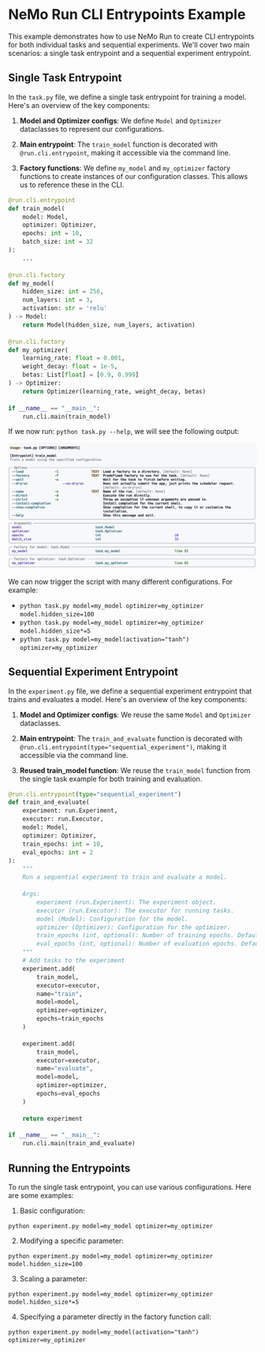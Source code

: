# NeMo Run CLI Entrypoints Example

This example demonstrates how to use NeMo Run to create CLI entrypoints for both individual tasks
and sequential experiments. We'll cover two main scenarios: a single task entrypoint and a
sequential experiment entrypoint.

## Single Task Entrypoint

In the `task.py` file, we define a single task entrypoint for training a model. Here's an overview
of the key components:

1. **Model and Optimizer configs**: We define `Model` and `Optimizer` dataclasses to represent our
   configurations.

2. **Main entrypoint**: The `train_model` function is decorated with `@run.cli.entrypoint`, making
   it accessible via the command line.

3. **Factory functions**: We define `my_model` and `my_optimizer` factory functions to create instances of our configuration classes. This allows us to reference these in the CLI.

```python
@run.cli.entrypoint
def train_model(
    model: Model,
    optimizer: Optimizer,
    epochs: int = 10,
    batch_size: int = 32
):
    ...

@run.cli.factory
def my_model(
    hidden_size: int = 256,
    num_layers: int = 3,
    activation: str = 'relu'
) -> Model:
    return Model(hidden_size, num_layers, activation)

@run.cli.factory
def my_optimizer(
    learning_rate: float = 0.001,
    weight_decay: float = 1e-5,
    betas: List[float] = [0.9, 0.999]
) -> Optimizer:
    return Optimizer(learning_rate, weight_decay, betas)

if __name__ == "__main__":
    run.cli.main(train_model)
```

If we now run: `python task.py --help`, we will see the following output:

![task.py --help](../../docs/img/task-help.png)

We can now trigger the script with many different configurations. For example:
- `python task.py model=my_model optimizer=my_optimizer model.hidden_size=100`
- `python task.py model=my_model optimizer=my_optimizer model.hidden_size*=5`
- `python task.py model=my_model(activation="tanh") optimizer=my_optimizer`


## Sequential Experiment Entrypoint

In the `experiment.py` file, we define a sequential experiment entrypoint that trains and evaluates
a model. Here's an overview of the key components:

1. **Model and Optimizer configs**: We reuse the same `Model` and `Optimizer` dataclasses.

2. **Main entrypoint**: The `train_and_evaluate` function is decorated with
   `@run.cli.entrypoint(type="sequential_experiment")`, making it accessible via the command line.

3. **Reused train_model function**: We reuse the `train_model` function from the single task
   example for both training and evaluation.

```python
@run.cli.entrypoint(type="sequential_experiment")
def train_and_evaluate(
    experiment: run.Experiment,
    executor: run.Executor,
    model: Model,
    optimizer: Optimizer,
    train_epochs: int = 10,
    eval_epochs: int = 2
):
    """
    Run a sequential experiment to train and evaluate a model.

    Args:
        experiment (run.Experiment): The experiment object.
        executor (run.Executor): The executor for running tasks.
        model (Model): Configuration for the model.
        optimizer (Optimizer): Configuration for the optimizer.
        train_epochs (int, optional): Number of training epochs. Defaults to 10.
        eval_epochs (int, optional): Number of evaluation epochs. Defaults to 2.
    """
    # Add tasks to the experiment
    experiment.add(
        train_model,
        executor=executor,
        name="train",
        model=model,
        optimizer=optimizer,
        epochs=train_epochs
    )

    experiment.add(
        train_model,
        executor=executor,
        name="evaluate",
        model=model,
        optimizer=optimizer,
        epochs=eval_epochs
    )

    return experiment

if __name__ == "__main__":
    run.cli.main(train_and_evaluate)
```

## Running the Entrypoints

To run the single task entrypoint, you can use various configurations. Here are some examples:

1. Basic configuration:
```
python experiment.py model=my_model optimizer=my_optimizer
```

2. Modifying a specific parameter:
```
python experiment.py model=my_model optimizer=my_optimizer model.hidden_size=100
```

3. Scaling a parameter:
```
python experiment.py model=my_model optimizer=my_optimizer model.hidden_size*=5
```

4. Specifying a parameter directly in the factory function call:
```
python experiment.py model=my_model(activation="tanh") optimizer=my_optimizer
```

